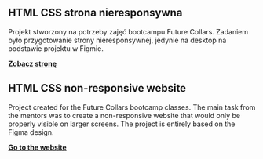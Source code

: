## HTML CSS strona nieresponsywna

Projekt stworzony na potrzeby zajęć bootcampu Future Collars.
Zadaniem było przygotowanie strony nieresponsywnej, jedynie na desktop na podstawie projektu w Figmie.

**[Zobacz stronę](https://naszafirma-html.netlify.app/)**

## HTML CSS non-responsive website

Project created for the Future Collars bootcamp classes.
The main task from the mentors was to create a non-responsive website that would only be properly visible on larger screens. The project is entirely based on the Figma design.


**[Go to the website](https://naszafirma-html.netlify.app/)**
